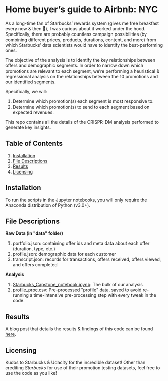 # Home buyer’s guide to Airbnb: NYC
As a long-time fan of Starbucks’ rewards system (gives me free breakfast every now & then 🥪), I was curious about it worked under the hood. Specifically, there are probably countless campaign possibilities (by combining different prices, products, durations, content, and more) from which Starbucks’ data scientists would have to identify the best-performing ones.

The objective of the analysis is to identify the key relationships between offers and demographic segments. In order to narrow down which promotions are relevant to each segment, we’re performing a heuristical & regressional analysis on the relationships between the 10 promotions and our identified segments.

Specifically, we will:
1. Determine which promotion(s) each segment is most responsive to.
2. Determine which promotion(s) to send to each segment based on expected revenues.

This repo contains all the details of the CRISPR-DM analysis performed to generate key insights.

## Table of Contents
1. [Installation](#installation)
2. [File Descriptions](#file-descriptions)
3. [Results](#results)
4. [Licensing](#licensing)

## Installation
To run the scripts in the Jupyter notebooks, you will only require the Anaconda distribution of Python (v3.0+).

## File Descriptions
**Raw Data (in "data" folder)**
1. portfolio.json: containing offer ids and meta data about each offer (duration, type, etc.)
2. profile.json: demographic data for each customer
3. transcript.json: records for transactions, offers received, offers viewed, and offers completed

**Analysis**
1. [Starbucks_Capstone_notebook.ipynb](https://github.com/jbbae/starbucks_promotion_strategy/blob/master/Starbucks_Capstone_notebook.ipynb): The bulk of our analysis
2. [profile_proc.csv](https://github.com/jbbae/starbucks_promotion_strategy/blob/master/profile_proc.csv): Pre-processed "profile" data, saved to avoid re-running a time-intensive pre-processing step with every tweak in the code.

## Results
A blog post that details the results & findings of this code can be found [here](https://medium.com/@jbbae/starbucks-promotion-optimization-ca56e29fb584).

## Licensing
Kudos to Starbucks & Udacity for the incredible dataset! Other than crediting _Starbucks_ for use of their promotion testing datasets, feel free to use the code as you like!

